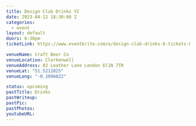 ```yaml
---
title: Design Club Drinks VI
date: 2023-04-12 18:30:00 Z
categories:
  - event
layout: default
doors: 6:30pm
ticketLink: https://www.eventbrite.com/e/design-club-drinks-6-tickets-600113625007

venueName: Craft Beer Co
venueLocation: Clerkenwell
venueAddress: 82 Leather Lane London EC1N 7TR
venueLat: "51.5212825"
venueLong: "-0.1096822"

status: upcoming
pastTitle: Drinks
pastWriteup:
pastPic:
pastPhotos:
youtubeURL:
---
```

